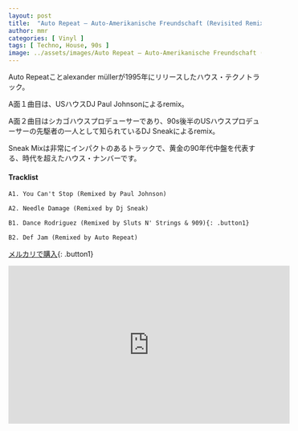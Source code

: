 ```yaml
---
layout: post
title:  "Auto Repeat – Auto-Amerikanische Freundschaft (Revisited Remixed)"
author: mmr
categories: [ Vinyl ]
tags: [ Techno, House, 90s ]
image: ../assets/images/Auto Repeat – Auto-Amerikanische Freundschaft (Revisited Remixed).jpg
---
```


Auto Repeatことalexander müllerが1995年にリリースしたハウス・テクノトラック。

A面１曲目は、USハウスDJ Paul Johnsonによるremix。

A面２曲目はシカゴハウスプロデューサーであり、90s後半のUSハウスプロデューサーの先駆者の一人として知られているDJ Sneakによるremix。

Sneak Mixは非常にインパクトのあるトラックで、黄金の90年代中盤を代表する、時代を超えたハウス・ナンバーです。

#### Tracklist
```md
A1. You Can't Stop (Remixed by Paul Johnson)

A2. Needle Damage (Remixed by Dj Sneak)

B1. Dance Rodriguez (Remixed by Sluts N' Strings & 909){: .button1}

B2. Def Jam (Remixed by Auto Repeat)
```

[メルカリで購入](https://jp.mercari.com/item/m18779388918?afid=6142608987){: .button1}


<iframe width="560" height="315" src="https://www.youtube.com/embed/RoD2WO18jQU?si=iVBK0iN8LA_acqso" title="YouTube video player" frameborder="0" allow="accelerometer; autoplay; clipboard-write; encrypted-media; gyroscope; picture-in-picture; web-share" referrerpolicy="strict-origin-when-cross-origin" allowfullscreen></iframe>